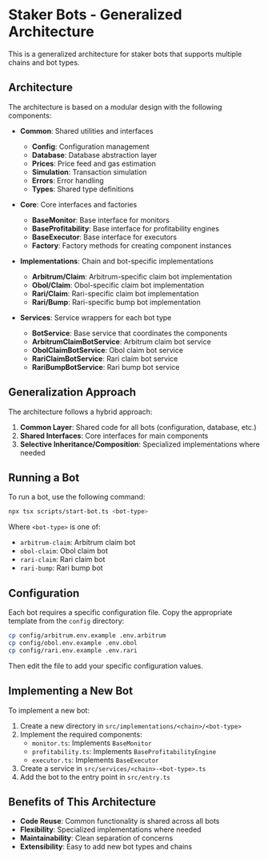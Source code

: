 # Staker Bots - Generalized Architecture

This is a generalized architecture for staker bots that supports multiple chains and bot types.

## Architecture

The architecture is based on a modular design with the following components:

- **Common**: Shared utilities and interfaces
  - **Config**: Configuration management
  - **Database**: Database abstraction layer
  - **Prices**: Price feed and gas estimation
  - **Simulation**: Transaction simulation
  - **Errors**: Error handling
  - **Types**: Shared type definitions

- **Core**: Core interfaces and factories
  - **BaseMonitor**: Base interface for monitors
  - **BaseProfitability**: Base interface for profitability engines
  - **BaseExecutor**: Base interface for executors
  - **Factory**: Factory methods for creating component instances

- **Implementations**: Chain and bot-specific implementations
  - **Arbitrum/Claim**: Arbitrum-specific claim bot implementation
  - **Obol/Claim**: Obol-specific claim bot implementation
  - **Rari/Claim**: Rari-specific claim bot implementation
  - **Rari/Bump**: Rari-specific bump bot implementation

- **Services**: Service wrappers for each bot type
  - **BotService**: Base service that coordinates the components
  - **ArbitrumClaimBotService**: Arbitrum claim bot service
  - **ObolClaimBotService**: Obol claim bot service
  - **RariClaimBotService**: Rari claim bot service
  - **RariBumpBotService**: Rari bump bot service

## Generalization Approach

The architecture follows a hybrid approach:

1. **Common Layer**: Shared code for all bots (configuration, database, etc.)
2. **Shared Interfaces**: Core interfaces for main components
3. **Selective Inheritance/Composition**: Specialized implementations where needed

## Running a Bot

To run a bot, use the following command:

```bash
npx tsx scripts/start-bot.ts <bot-type>
```

Where `<bot-type>` is one of:
- `arbitrum-claim`: Arbitrum claim bot
- `obol-claim`: Obol claim bot
- `rari-claim`: Rari claim bot 
- `rari-bump`: Rari bump bot

## Configuration

Each bot requires a specific configuration file. Copy the appropriate template from the `config` directory:

```bash
cp config/arbitrum.env.example .env.arbitrum
cp config/obol.env.example .env.obol
cp config/rari.env.example .env.rari
```

Then edit the file to add your specific configuration values.

## Implementing a New Bot

To implement a new bot:

1. Create a new directory in `src/implementations/<chain>/<bot-type>`
2. Implement the required components:
   - `monitor.ts`: Implements `BaseMonitor`
   - `profitability.ts`: Implements `BaseProfitabilityEngine`
   - `executor.ts`: Implements `BaseExecutor`
3. Create a service in `src/services/<chain>-<bot-type>.ts`
4. Add the bot to the entry point in `src/entry.ts`

## Benefits of This Architecture

- **Code Reuse**: Common functionality is shared across all bots
- **Flexibility**: Specialized implementations where needed
- **Maintainability**: Clean separation of concerns
- **Extensibility**: Easy to add new bot types and chains 